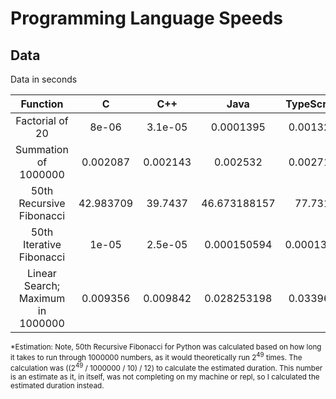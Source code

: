 # Programming Language Speeds

## Data

Data in seconds

|         Function         |     C     |   C++    |     Java     |    TypeScript     |    JavaScript    |    Python    |
| :----------------------: | :-------: | :------: | :----------: | :-------: | :------: | :------: |
| Factorial of 20 | 8e-06 | 3.1e-05 | 0.0001395 | 0.001325 | 0.003993 | 0.003623 |
| Summation of 1000000 | 0.002087 | 0.002143 | 0.002532 | 0.002719 | 0.004033 | 0.0542 |
| 50th Recursive Fibonacci | 42.983709 | 39.7437 | 46.673188157 | 77.731 | 71.288 | 4691249.611* |
| 50th Iterative Fibonacci | 1e-05 | 2.5e-05 | 0.000150594 | 0.0001314 | 8.9e-05 | 7.8e-05 |
| Linear Search; Maximum in 1000000 | 0.009356 | 0.009842 | 0.028253198 | 0.033965 | 0.035999 | 0.998265 |

<sub>*Estimation: Note, 50th Recursive Fibonacci for Python was calculated based on how long it takes to run through 1000000 numbers, as it would theoretically run 2<sup>49</sup> times. The calculation was ((2<sup>49</sup> / 1000000 / 10) / 12) to calculate the estimated duration. This number is an estimate as it, in itself, was not completing on my machine or repl, so I calculated the estimated duration instead. </sub>